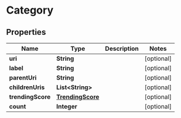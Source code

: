 # Category

## Properties
Name | Type | Description | Notes
------------ | ------------- | ------------- | -------------
**uri** | **String** |  |  [optional]
**label** | **String** |  |  [optional]
**parentUri** | **String** |  |  [optional]
**childrenUris** | **List&lt;String&gt;** |  |  [optional]
**trendingScore** | [**TrendingScore**](TrendingScore.md) |  |  [optional]
**count** | **Integer** |  |  [optional]
